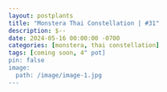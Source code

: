 ```yaml
---
layout: postplants
title: "Monstera Thai Constellation | #31"
description: $--
date: 2024-05-16 00:00:00 -0700
categories: [monstera, thai constellation]
tags: [coming soon, 4" pot]
pin: false
image:
  path: /image/image-1.jpg
---
```

